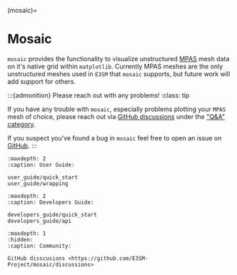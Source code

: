 (mosaic)=

# Mosaic

`mosaic` provides the functionality to visualize unstructured [MPAS](https://mpas-dev.github.io/)
mesh data on it's native grid within `matplotlib`. Currently MPAS meshes are the
only unstructured meshes used in `E3SM` that `mosaic` supports, but future work
will add support for others.

:::{admonition} Please reach out with any problems!
:class: tip

If you have any trouble with `mosaic`, especially problems plotting your `MPAS` 
mesh of choice, please reach out via [GitHub discussions](https://github.com/E3SM-Project/mosaic/discussions)
under the ["Q&A" category](https://github.com/E3SM-Project/mosaic/discussions/categories/q-a).

If you suspect you've found a bug in `mosaic` feel free to open an issue on
[GitHub](https://github.com/E3SM-Project/mosaic/issues).
:::

```{toctree}
:maxdepth: 2
:caption: User Guide:

user_guide/quick_start
user_guide/wrapping
```

```{toctree}
:maxdepth: 2
:caption: Developers Guide:

developers_guide/quick_start
developers_guide/api
```

```{toctree}
:maxdepth: 1
:hidden:
:caption: Community:

GitHub disscusions <https://github.com/E3SM-Project/mosaic/discussions>
```
